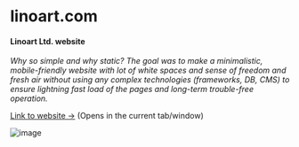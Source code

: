 # linoart.com
#### Linoart Ltd. website

_Why so simple and why static? The goal was to make a minimalistic, mobile-friendly website with lot of white spaces and sense of freedom and fresh air without using any complex technologies (frameworks, DB, CMS) to ensure lightning fast load of the pages and long-term trouble-free operation._

[Link to website ->](https://www.linoart.com) (Opens in the current tab/window)

![image](https://github.com/nikolay-st-d/linoart.com/assets/126271396/1047e49c-19de-4b18-b88b-a4c22b46244d)

